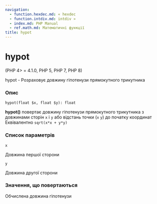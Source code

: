 ```yaml
---
navigation:
  - function.hexdec.md: « hexdec
  - function.intdiv.md: intdiv »
  - index.md: PHP Manual
  - ref.math.md: Математичні функції
title: hypot
---
```

# hypot

(PHP 4> = 4.1.0, PHP 5, PHP 7, PHP 8)

hypot - Розраховує довжину гіпотенузи прямокутного трикутника

### Опис

```methodsynopsis
hypot(float $x, float $y): float
```

**hypot()** повертає довжину гіпотенузи прямокутного трикутника з довжинами сторін `x` і `y` або відстань точки (`x` `y`) до початку координат Еквівалентно `sqrt(x*x + y*y)`

### Список параметрів

`x`

Довжина першої сторони

`y`

Довжина другої сторони

### Значення, що повертаються

Обчислена довжина гіпотенузи
